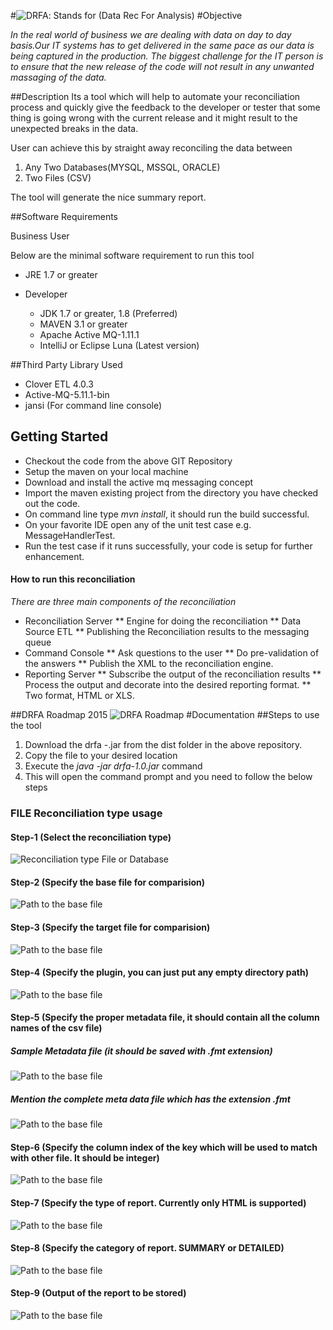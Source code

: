 #![DRFA](/images/drfa.png): Stands for (Data Rec For Analysis)
#Objective

_In the real world of business we are dealing with data on day to day basis.Our IT systems has to get delivered in the same pace as our data is being captured in the production. The biggest challenge for the IT person is to ensure that the new release of the code will not result in any unwanted massaging of the data._

##Description
Its a tool which will help to automate your reconciliation process and quickly give the feedback to the developer or tester that some thing is going wrong with the current release and it might result to the unexpected breaks in the data.

User can achieve this by straight away reconciling the data between

1. Any Two Databases(MYSQL, MSSQL, ORACLE)
2. Two Files (CSV)

The tool will generate the nice summary report.

##Software Requirements

Business User

Below are the minimal software requirement to run this tool
* JRE 1.7 or greater

* Developer
    * JDK 1.7 or greater, 1.8 (Preferred)
    * MAVEN 3.1 or greater
    * Apache Active MQ-1.11.1
    * IntelliJ or Eclipse Luna (Latest version)

##Third Party Library Used

* Clover ETL 4.0.3
* Active-MQ-5.11.1-bin
* jansi (For command line console)

## Getting Started

* Checkout the code from the above GIT Repository
* Setup the maven on your local machine
* Download and install the active mq messaging concept
* Import the maven existing project from the directory you have checked out the code.
* On command line type _mvn install_, it should run the build successful.
* On your favorite IDE open any of the unit test case e.g. MessageHandlerTest. 
* Run the test case if it runs successfully, your code is setup for further enhancement.

#### How to run this reconciliation

_There are three main components of the reconciliation_

* Reconciliation Server 
** Engine for doing the reconciliation
** Data Source ETL
** Publishing the Reconciliation results to the messaging queue
* Command Console 
** Ask questions to the user
** Do pre-validation of the answers
** Publish the XML to the reconciliation engine.
* Reporting Server 
** Subscribe the output of the reconciliation results
** Process the output and decorate into the desired reporting format.
** Two format, HTML or XLS.

##DRFA Roadmap 2015
![DRFA Roadmap](/images/DRFA-Roadmap.png)
#Documentation
##Steps to use the tool

1. Download the drfa -<version>.jar from the dist folder in the above repository.
2. Copy the file to your desired location
3. Execute the _java -jar drfa-1.0.jar_ command
4. This will open the command prompt and you need to follow the below steps 

### FILE Reconciliation type usage
#### Step-1 (Select the reconciliation type)
![Reconciliation type File or Database](/images/Rectype-1.png)
#### Step-2 (Specify the base file for comparision)
![Path to the base file](/images/Rectype-2.png)
#### Step-3 (Specify the target file for comparision)
![Path to the base file](/images/Rectype-3.png)
#### Step-4 (Specify the plugin, you can just put any empty directory path)
![Path to the base file](/images/Rectype-4.png)
#### Step-5 (Specify the proper metadata file, it should contain all the column names of the csv file)
##### Sample Metadata file (it should be saved with .fmt extension)
![Path to the base file](/images/Metadata.png)
##### Mention the complete meta data file which has the extension .fmt
![Path to the base file](/images/Rectype-5.png)
#### Step-6 (Specify the column index of the key which will be used to match with other file. It should be integer)
![Path to the base file](/images/Rectype-6.png)
#### Step-7 (Specify the type of report. Currently only HTML is supported)
![Path to the base file](/images/Rectype-7.png)
#### Step-8 (Specify the category of report. SUMMARY or DETAILED)
![Path to the base file](/images/Rectype-8.png)
#### Step-9 (Output of the report to be stored)
![Path to the base file](/images/Rectype-9.png)





